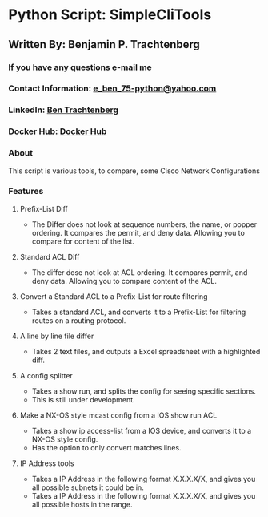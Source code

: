 # Python Script: SimpleCliTools

## Written By: Benjamin P. Trachtenberg 
### If you have any questions e-mail me

### Contact Information:  e_ben_75-python@yahoo.com

### LinkedIn: [Ben Trachtenberg](https://www.linkedin.com/in/ben-trachtenberg-3a78496)
### Docker Hub: [Docker Hub](https://hub.docker.com/r/btr1975)

### About

This script is various tools, to compare, some Cisco Network Configurations

### Features
1. Prefix-List Diff
    * The Differ does not look at sequence numbers, the name, or popper ordering.  It compares the permit, and deny 
    data.  Allowing you to compare for content of the list.
    
2. Standard ACL Diff
    * The differ dose not look at ACL ordering.  It compares permit, and deny data.  Allowing you to compare content 
    of the ACL.
    
3. Convert a Standard ACL to a Prefix-List for route filtering
    * Takes a standard ACL, and converts it to a Prefix-List for filtering routes on a routing protocol.

4. A line by line file differ
    * Takes 2 text files, and outputs a Excel spreadsheet with a highlighted diff.

5. A config splitter
    * Takes a show run, and splits the config for seeing specific sections.
    * This is still under development.

6. Make a NX-OS style mcast config from a IOS show run ACL
    * Takes a show ip access-list from a IOS device, and converts it to a NX-OS style config.
    * Has the option to only convert matches lines.

7. IP Address tools
    * Takes a IP Address in the following format X.X.X.X/X, and gives you all possible subnets it could be in.
    * Takes a IP Address in the following format X.X.X.X/X, and gives you all possible hosts in the range.